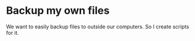 # Backup my own files

We want to easily backup files to outside our computers.
So I create scripts for it.

